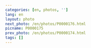 ```yaml
---
categories: [en, photos, '']
lang: en
layout: photo
next_photo: /en/photos/P0000176.html
picname: P0000175
prev_photo: /en/photos/P0000174.html
tags: []
---
```

